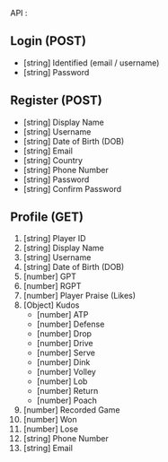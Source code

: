 API : 

Login (POST)
---------------
- [string] Identified (email / username)
- [string] Password


Register (POST)
---------------
- [string] Display Name
- [string] Username
- [string] Date of Birth (DOB)
- [string] Email
- [string] Country
- [string] Phone Number
- [string] Password
- [string] Confirm Password


Profile (GET)
---------------
1. [string] Player ID
2. [string] Display Name
3. [string] Username
4. [string] Date of Birth (DOB)
5. [number] GPT
6. [number] RGPT
7. [number] Player Praise (Likes)
8. [Object] Kudos
   - [number] ATP
   - [number] Defense
   - [number] Drop
   - [number] Drive
   - [number] Serve
   - [number] Dink
   - [number] Volley
   - [number] Lob
   - [number] Return
   - [number] Poach
9. [number] Recorded Game
10. [number] Won
11. [number] Lose 
12. [string] Phone Number
13. [string] Email